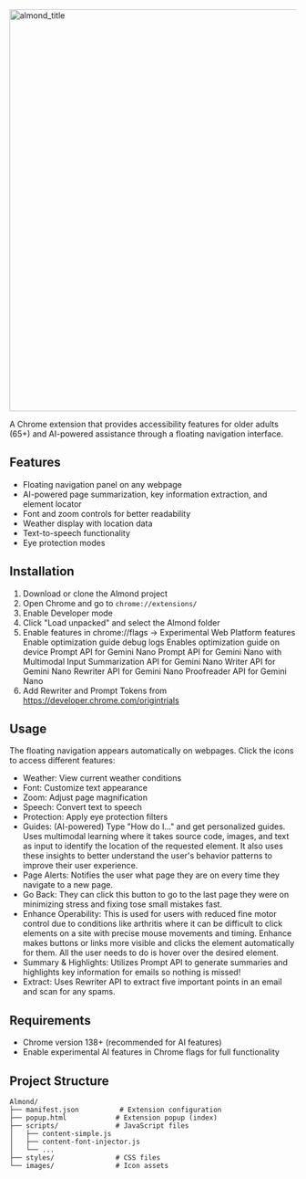
<img width="1472" height="704" alt="almond_title" src="https://github.com/user-attachments/assets/3da43849-0536-4735-9848-75ad383b84cf" />

A Chrome extension that provides accessibility features for older adults (65+) and AI-powered assistance through a floating navigation interface.

## Features

- Floating navigation panel on any webpage
- AI-powered page summarization, key information extraction, and element locator
- Font and zoom controls for better readability
- Weather display with location data
- Text-to-speech functionality
- Eye protection modes

## Installation

1. Download or clone the Almond project
2. Open Chrome and go to `chrome://extensions/`
3. Enable Developer mode
4. Click "Load unpacked" and select the Almond folder
5. Enable features in chrome://flags ->
   Experimental Web Platform features
   Enable optimization guide debug logs
   Enables optimization guide on device
   Prompt API for Gemini Nano
   Prompt API for Gemini Nano with Multimodal Input
   Summarization API for Gemini Nano
   Writer API for Gemini Nano
   Rewriter API for Gemini Nano
   Proofreader API for Gemini Nano
6. Add Rewriter and Prompt Tokens from https://developer.chrome.com/origintrials
   
## Usage

The floating navigation appears automatically on webpages. Click the icons to access different features:

- Weather: View current weather conditions
- Font: Customize text appearance
- Zoom: Adjust page magnification
- Speech: Convert text to speech
- Protection: Apply eye protection filters
- Guides: (AI-powered) Type "How do I..." and get personalized guides. Uses multimodal learning where it takes source code, images, and text as input to identify the location of the requested element. It also uses these insights to better understand the user's behavior patterns to improve their user experience.
- Page Alerts: Notifies the user what page they are on every time they navigate to a new page.
- Go Back: They can click this button to go to the last page they were on minimizing stress and fixing tose small mistakes fast.
- Enhance Operability: This is used for users with reduced fine motor control due to conditions like arthritis where it can be difficult to click elements on a site with precise mouse movements and timing. Enhance makes buttons or links more visible and clicks the element automatically for them. All the user needs to do is hover over the desired element.
- Summary & Highlights: Utilizes Prompt API to generate summaries and highlights key information for emails so nothing is missed!
- Extract: Uses Rewriter API to extract five important points in an email and scan for any spams.

## Requirements

- Chrome version 138+ (recommended for AI features)
- Enable experimental AI features in Chrome flags for full functionality

## Project Structure

```
Almond/
├── manifest.json          # Extension configuration
├── popup.html            # Extension popup (index)
├── scripts/              # JavaScript files
│   ├── content-simple.js
│   ├── content-font-injector.js
│   └── ...
├── styles/               # CSS files
└── images/               # Icon assets
```
